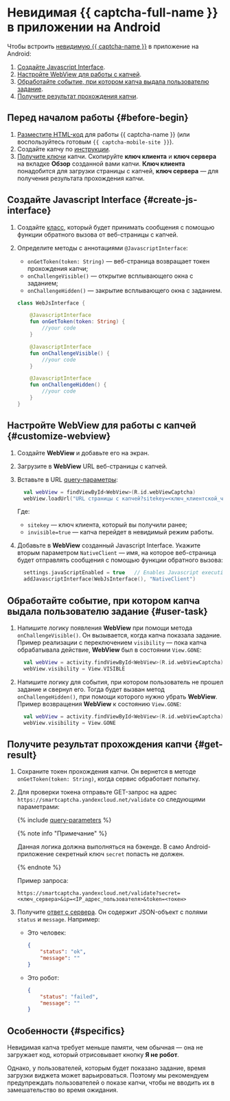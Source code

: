 # Невидимая {{ captcha-full-name }} в приложении на Android

Чтобы встроить [невидимую {{ captcha-name }}](../smartcaptcha/concepts/invisible-captcha.md) в приложение на Android:

1. [Создайте Javascript Interface](#create-js-interface).
1. [Настройте WebView для работы с капчей](#customize-webview).
1. [Обработайте событие, при котором капча выдала пользователю задание](#user-task).
1. [Получите результат прохождения капчи](#get-result).

## Перед началом работы {#before-begin}

1. [Разместите HTML-код](../smartcaptcha/tutorials/mobile-app/website.md) для работы {{ captcha-name }} (или воспользуйтесь готовым `{{ captcha-mobile-site }}`).
1. Создайте капчу по [инструкции](../smartcaptcha/operations/create-captcha.md).
1. [Получите ключи](../smartcaptcha/operations/get-keys.md) капчи. Скопируйте **ключ клиента** и **ключ сервера** на вкладке **Обзор** созданной вами капчи. **Ключ клиента** понадобится для загрузки страницы с капчей, **ключ сервера** — для получения результата прохождения капчи.

## Создайте Javascript Interface {#create-js-interface}

1. Создайте [класс](../smartcaptcha/concepts/js-interface.md), который будет принимать сообщения с помощью функции обратного вызова от веб-страницы с капчей.
1. Определите методы с аннотациями `@JavascriptInterface`:

   * `onGetToken(token: String)` — веб-страница возвращает токен прохождения капчи;
   * `onChallengeVisible()` — открытие всплывающего окна с заданием;
   * `onChallengeHidden()` — закрытие всплывающего окна с заданием.

   ```kotlin
   class WebJsInterface {

       @JavascriptInterface
       fun onGetToken(token: String) {
           //your code
       }

       @JavascriptInterface
       fun onChallengeVisible() {
           //your code
       }

       @JavascriptInterface
       fun onChallengeHidden() {
           //your code
       }
   }
   ```

## Настройте WebView для работы с капчей {#customize-webview}

1. Создайте **WebView** и добавьте его на экран.
1. Загрузите в **WebView** URL веб-страницы с капчей.
1. Вставьте в URL [query-параметры](../smartcaptcha/concepts/widget-methods.md#methods):

   ```kotlin
     val webView = findViewById<WebView>(R.id.webViewCaptcha)
     webView.loadUrl("URL страницы с капчей?sitekey=<ключ_клиентской_части>&invisible=true")
   ```

   Где:
   * `sitekey` — ключ клиента, который вы получили ранее;
   * `invisible=true` — капча перейдет в невидимый режим работы.

1. Добавьте в **WebView** созданный Javascript Interface. Укажите вторым параметром `NativeClient` — имя, на которое веб-страница будет отправлять сообщения с помощью функции обратного вызова:

   ```kotlin
     settings.javaScriptEnabled = true   // Enables Javascript execution
     addJavascriptInterface(WebJsInterface(), "NativeClient")
   ```

## Обработайте событие, при котором капча выдала пользователю задание {#user-task}

1. Напишите логику появления **WebView** при помощи метода `onChallengeVisible()`. Он вызывается, когда капча показала задание. Пример реализации с переключением `visibility` — пока капча обрабатывала действие, **WebView** был в состоянии `View.GONE`:

   ```kotlin
     val webView = activity.findViewById<WebView>(R.id.webViewCaptcha)
     webView.visibility = View.VISIBLE
   ```

1. Напишите логику для события, при котором пользователь не прошел задание и свернул его. Тогда будет вызван метод `onChallengeHidden()`, при помощи которого нужно убрать **WebView**. Пример возвращения **WebView** к состоянию `View.GONE`:

   ```kotlin
     val webView = activity.findViewById<WebView>(R.id.webViewCaptcha)
     webView.visibility = View.GONE
   ```

## Получите результат прохождения капчи {#get-result}

1. Сохраните токен прохождения капчи. Он вернется в методе `onGetToken(token: String)`, когда сервис обработает попытку.
1. Для проверки токена отправьте GET-запрос на адрес `https://smartcaptcha.yandexcloud.net/validate` со следующими параметрами:

   {% include [query-parameters](../_includes/smartcaptcha/query-parameters.md) %}

   {% note info "Примечание" %}

   Данная логика должна выполняться на бэкенде. В само Android-приложение секретный ключ `secret` попасть не должен.

   {% endnote %}

   Пример запроса:

   ```text
   https://smartcaptcha.yandexcloud.net/validate?secret=<ключ_сервера>&ip=<IP_адрес_пользователя>&token=<токен>
   ```

1. Получите [ответ с сервера](../smartcaptcha/concepts/validation.md). Он содержит JSON-объект с полями `status` и `message`. Например:

   * Это человек:

       ```json
       {
           "status": "ok",
           "message": ""
       }
       ```

   * Это робот:

       ```json
       {
           "status": "failed",
           "message": ""
       }
       ```

## Особенности {#specifics}

Невидимая капча требует меньше памяти, чем обычная — она не загружает код, который отрисовывает кнопку **Я не робот**.

Однако, у пользователей, которым будет показано задание, время загрузки виджета может варьироваться. Поэтому мы рекомендуем предупреждать пользователей о показе капчи, чтобы не вводить их в замешательство во время ожидания.